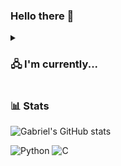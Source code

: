 ### Hello there 👋

<details>
 <summary><h3>🖧 I'm currently...</h3></summary>
   I'm currently working on a ransomware detection project at UFSM (Universidade Federal de Santa Maria).
</details>

### 📊 Stats

![Gabriel's GitHub stats](https://github-readme-stats.vercel.app/api?username=gabrielfoletto&show_icons=true&theme=tokyonight)

![Python](https://img.shields.io/badge/Python-14354C?style=for-the-badge&logo=python&logoColor=white) ![C](https://img.shields.io/badge/C-00599C?style=for-the-badge&logo=c&logoColor=white)
